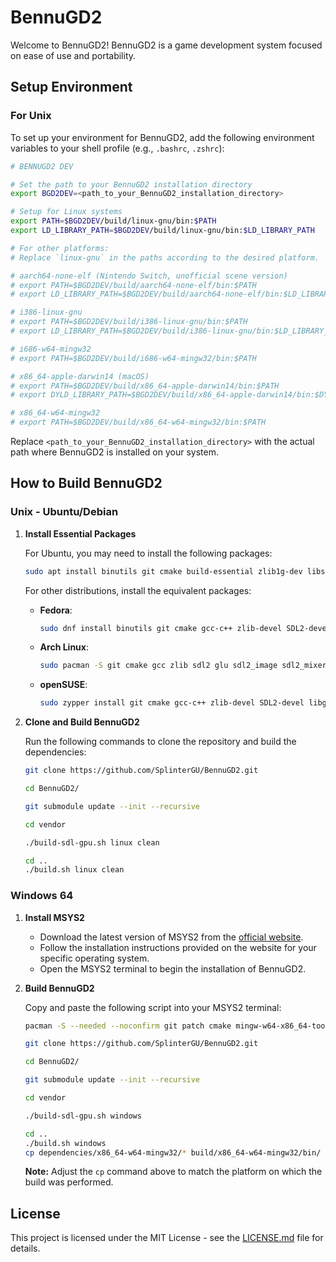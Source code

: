 # BennuGD2

Welcome to BennuGD2! BennuGD2 is a game development system focused on ease of use and portability.

## Setup Environment

### For Unix

To set up your environment for BennuGD2, add the following environment variables to your shell profile (e.g., `.bashrc`, `.zshrc`):

```bash
# BENNUGD2 DEV

# Set the path to your BennuGD2 installation directory
export BGD2DEV=<path_to_your_BennuGD2_installation_directory>

# Setup for Linux systems
export PATH=$BGD2DEV/build/linux-gnu/bin:$PATH
export LD_LIBRARY_PATH=$BGD2DEV/build/linux-gnu/bin:$LD_LIBRARY_PATH

# For other platforms:
# Replace `linux-gnu` in the paths according to the desired platform.

# aarch64-none-elf (Nintendo Switch, unofficial scene version)
# export PATH=$BGD2DEV/build/aarch64-none-elf/bin:$PATH
# export LD_LIBRARY_PATH=$BGD2DEV/build/aarch64-none-elf/bin:$LD_LIBRARY_PATH

# i386-linux-gnu
# export PATH=$BGD2DEV/build/i386-linux-gnu/bin:$PATH
# export LD_LIBRARY_PATH=$BGD2DEV/build/i386-linux-gnu/bin:$LD_LIBRARY_PATH

# i686-w64-mingw32
# export PATH=$BGD2DEV/build/i686-w64-mingw32/bin:$PATH

# x86_64-apple-darwin14 (macOS)
# export PATH=$BGD2DEV/build/x86_64-apple-darwin14/bin:$PATH
# export DYLD_LIBRARY_PATH=$BGD2DEV/build/x86_64-apple-darwin14/bin:$DYLD_LIBRARY_PATH

# x86_64-w64-mingw32
# export PATH=$BGD2DEV/build/x86_64-w64-mingw32/bin:$PATH
```

Replace `<path_to_your_BennuGD2_installation_directory>` with the actual path where BennuGD2 is installed on your system.

## How to Build BennuGD2

### Unix - Ubuntu/Debian

1. **Install Essential Packages**

   For Ubuntu, you may need to install the following packages:

   ```bash
   sudo apt install binutils git cmake build-essential zlib1g-dev libsdl2-dev libglu1-mesa-dev libsdl2-image-dev libsdl2-mixer-dev libtheora-dev libogg-dev libvorbis-dev
   ```

   For other distributions, install the equivalent packages:

   - **Fedora**:
     ```bash
     sudo dnf install binutils git cmake gcc-c++ zlib-devel SDL2-devel mesa-libGLU-devel SDL2_image-devel SDL2_mixer-devel libtheora-devel libogg-devel libvorbis-devel
     ```
   - **Arch Linux**:
     ```bash
     sudo pacman -S git cmake gcc zlib sdl2 glu sdl2_image sdl2_mixer libtheora libogg libvorbis
     ```
   - **openSUSE**:
     ```bash
     sudo zypper install git cmake gcc-c++ zlib-devel SDL2-devel libglvnd-devel libSDL2_image-devel libSDL2_mixer-devel libtheora-devel libogg-devel libvorbis-devel
     ```

2. **Clone and Build BennuGD2**

   Run the following commands to clone the repository and build the dependencies:

   ```bash
   git clone https://github.com/SplinterGU/BennuGD2.git

   cd BennuGD2/

   git submodule update --init --recursive

   cd vendor

   ./build-sdl-gpu.sh linux clean

   cd ..
   ./build.sh linux clean
   ```

### Windows 64

1. **Install MSYS2**

   - Download the latest version of MSYS2 from the [official website](https://www.msys2.org/).
   - Follow the installation instructions provided on the website for your specific operating system.
   - Open the MSYS2 terminal to begin the installation of BennuGD2.

2. **Build BennuGD2**

   Copy and paste the following script into your MSYS2 terminal:

   ```bash
   pacman -S --needed --noconfirm git patch cmake mingw-w64-x86_64-toolchain mingw-w64-x86_64-pkg-config mingw-w64-x86_64-cmake mingw-w64-x86_64-make mingw-w64-x86_64-emacs mingw-w64-x86_64-SDL2 mingw-w64-x86_64-SDL2_image mingw-w64-x86_64-SDL2_mixer mingw-w64-x86_64-libpng mingw-w64-x86_64-zlib mingw-w64-x86_64-libogg mingw-w64-x86_64-libvorbis mingw-w64-x86_64-libtheora mingw-w64-x86_64-libmodplug mingw-w64-x86_64-libmikmod mingw-w64-x86_64-libtre-git mingw-w64-x86_64-flac mingw-w64-x86_64-openal mingw-w64-x86_64-libxml2 mingw-w64-x86_64-libjpeg-turbo mingw-w64-x86_64-libwebp

   git clone https://github.com/SplinterGU/BennuGD2.git

   cd BennuGD2/

   git submodule update --init --recursive

   cd vendor

   ./build-sdl-gpu.sh windows

   cd ..
   ./build.sh windows
   cp dependencies/x86_64-w64-mingw32/* build/x86_64-w64-mingw32/bin/
   ```

   **Note:** Adjust the `cp` command above to match the platform on which the build was performed.

## License

This project is licensed under the MIT License - see the [LICENSE.md](LICENSE.md) file for details.
